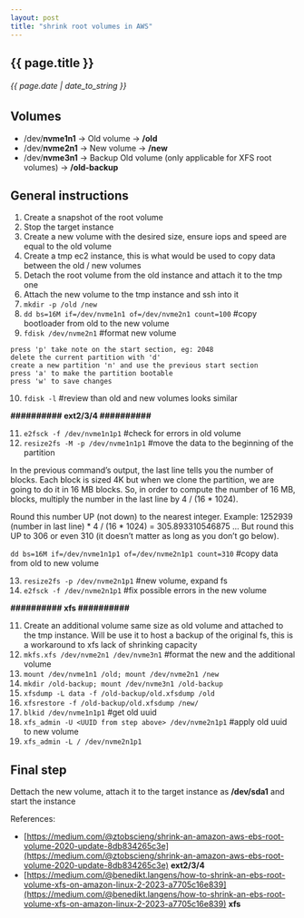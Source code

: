 ```yaml
---
layout: post
title: "shrink root volumes in AWS"
---
```


## {{ page.title }}

###### {{ page.date | date_to_string }}

## Volumes

* /dev/**nvme1n1** → Old volume → **/old**
* /dev/**nvme2n1** → New volume → **/new**
* /dev/**nvme3n1** → Backup Old volume (only applicable for XFS root volumes) → **/old-backup**

## General instructions

1. Create a snapshot of the root volume
2. Stop the target instance
3. Create a new volume with the desired size, ensure iops and speed are equal to the old volume
4. Create a tmp ec2 instance, this is what would be used to copy data between the old / new volumes
5. Detach the root volume from the old instance and attach it to the tmp one
6. Attach the new volume to the tmp instance and ssh into it
7. `mkdir -p /old /new`
8. `dd bs=16M if=/dev/nvme1n1 of=/dev/nvme2n1 count=100` #copy bootloader from old to the new volume
9. `fdisk /dev/nvme2n1` #format new volume
```
press 'p' take note on the start section, eg: 2048
delete the current partition with 'd'
create a new partition 'n' and use the previous start section
press 'a' to make the partition bootable
press 'w' to save changes
```
10. `fdisk -l` #review than old and new volumes looks similar

**########## ext2/3/4 ##########**

11. `e2fsck -f /dev/nvme1n1p1` #check for errors in old volume
12. `resize2fs -M -p /dev/nvme1n1p1` #move the data to the beginning of the partition

In the previous command’s output, the last line tells you the number of blocks.  Each block is sized 4K but when we clone the partition, we are going to do it in 16 MB blocks.  So, in order to compute the number of 16 MB, blocks, multiply the number in the last line by 4 / (16 * 1024).

Round this number UP (not down) to the nearest integer. Example: 1252939 (number in last line) * 4 / (16 * 1024) = 305.893310546875 ... But round this UP to 306 or even 310 (it doesn’t matter as long as you don’t go below).

`dd bs=16M if=/dev/nvme1n1p1 of=/dev/nvme2n1p1 count=310` #copy data from old to new volume

13. `resize2fs -p /dev/nvme2n1p1` #new volume, expand fs
14. `e2fsck -f /dev/nvme2n1p1` #fix possible errors in the new volume

**########## xfs ##########**

11. Create an additional volume same size as old volume and attached to the tmp instance. Will be use it to host a backup of the original fs, this is a workaround to xfs lack of shrinking capacity
12. `mkfs.xfs /dev/nvme2n1 /dev/nvme3n1` #format the new and the additional volume
13. `mount /dev/nvme1n1 /old; mount /dev/nvme2n1 /new`
14. `mkdir /old-backup; mount /dev/nvme3n1 /old-backup`
16. `xfsdump -L data -f /old-backup/old.xfsdump /old`
17. `xfsrestore -f /old-backup/old.xfsdump /new/`
18. `blkid /dev/nvme1n1p1` #get old uuid
19. `xfs_admin -U <UUID from step above> /dev/nvme2n1p1` #apply old uuid to new volume
20. `xfs_admin -L / /dev/nvme2n1p1`

## Final step

Dettach the new volume, attach it to the target instance as **/dev/sda1** and start the instance

References:

* [https://medium.com/@ztobscieng/shrink-an-amazon-aws-ebs-root-volume-2020-update-8db834265c3e](https://medium.com/@ztobscieng/shrink-an-amazon-aws-ebs-root-volume-2020-update-8db834265c3e) **ext2/3/4**
* [https://medium.com/@benedikt.langens/how-to-shrink-an-ebs-root-volume-xfs-on-amazon-linux-2-2023-a7705c16e839](https://medium.com/@benedikt.langens/how-to-shrink-an-ebs-root-volume-xfs-on-amazon-linux-2-2023-a7705c16e839) **xfs**
